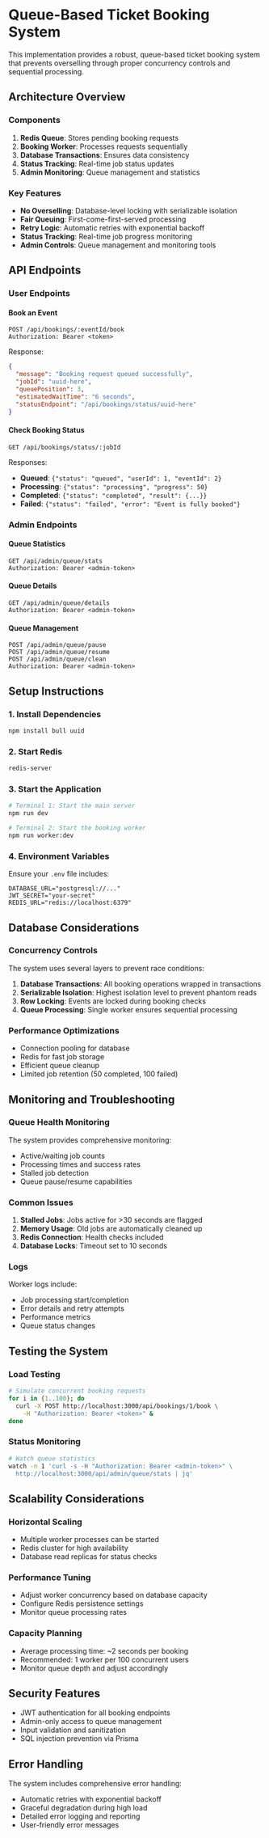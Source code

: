 # Queue-Based Ticket Booking System

This implementation provides a robust, queue-based ticket booking system that prevents overselling through proper concurrency controls and sequential processing.

## Architecture Overview

### Components

1. **Redis Queue**: Stores pending booking requests
2. **Booking Worker**: Processes requests sequentially 
3. **Database Transactions**: Ensures data consistency
4. **Status Tracking**: Real-time job status updates
5. **Admin Monitoring**: Queue management and statistics

### Key Features

- **No Overselling**: Database-level locking with serializable isolation
- **Fair Queuing**: First-come-first-served processing
- **Retry Logic**: Automatic retries with exponential backoff
- **Status Tracking**: Real-time job progress monitoring
- **Admin Controls**: Queue management and monitoring tools

## API Endpoints

### User Endpoints

#### Book an Event
```http
POST /api/bookings/:eventId/book
Authorization: Bearer <token>
```

Response:
```json
{
  "message": "Booking request queued successfully",
  "jobId": "uuid-here",
  "queuePosition": 3,
  "estimatedWaitTime": "6 seconds",
  "statusEndpoint": "/api/bookings/status/uuid-here"
}
```

#### Check Booking Status
```http
GET /api/bookings/status/:jobId
```

Responses:
- **Queued**: `{"status": "queued", "userId": 1, "eventId": 2}`
- **Processing**: `{"status": "processing", "progress": 50}`
- **Completed**: `{"status": "completed", "result": {...}}`
- **Failed**: `{"status": "failed", "error": "Event is fully booked"}`

### Admin Endpoints

#### Queue Statistics
```http
GET /api/admin/queue/stats
Authorization: Bearer <admin-token>
```

#### Queue Details
```http
GET /api/admin/queue/details  
Authorization: Bearer <admin-token>
```

#### Queue Management
```http
POST /api/admin/queue/pause
POST /api/admin/queue/resume  
POST /api/admin/queue/clean
Authorization: Bearer <admin-token>
```

## Setup Instructions

### 1. Install Dependencies
```bash
npm install bull uuid
```

### 2. Start Redis
```bash
redis-server
```

### 3. Start the Application
```bash
# Terminal 1: Start the main server
npm run dev

# Terminal 2: Start the booking worker
npm run worker:dev
```

### 4. Environment Variables
Ensure your `.env` file includes:
```
DATABASE_URL="postgresql://..."
JWT_SECRET="your-secret"
REDIS_URL="redis://localhost:6379"
```

## Database Considerations

### Concurrency Controls

The system uses several layers to prevent race conditions:

1. **Database Transactions**: All booking operations wrapped in transactions
2. **Serializable Isolation**: Highest isolation level to prevent phantom reads
3. **Row Locking**: Events are locked during booking checks
4. **Queue Processing**: Single worker ensures sequential processing

### Performance Optimizations

- Connection pooling for database
- Redis for fast job storage
- Efficient queue cleanup
- Limited job retention (50 completed, 100 failed)

## Monitoring and Troubleshooting

### Queue Health Monitoring

The system provides comprehensive monitoring:
- Active/waiting job counts
- Processing times and success rates  
- Stalled job detection
- Queue pause/resume capabilities

### Common Issues

1. **Stalled Jobs**: Jobs active for >30 seconds are flagged
2. **Memory Usage**: Old jobs are automatically cleaned up
3. **Redis Connection**: Health checks included
4. **Database Locks**: Timeout set to 10 seconds

### Logs

Worker logs include:
- Job processing start/completion
- Error details and retry attempts
- Performance metrics
- Queue status changes

## Testing the System

### Load Testing
```bash
# Simulate concurrent booking requests
for i in {1..100}; do
  curl -X POST http://localhost:3000/api/bookings/1/book \
    -H "Authorization: Bearer <token>" &
done
```

### Status Monitoring
```bash
# Watch queue statistics
watch -n 1 'curl -s -H "Authorization: Bearer <admin-token>" \
  http://localhost:3000/api/admin/queue/stats | jq'
```

## Scalability Considerations

### Horizontal Scaling
- Multiple worker processes can be started
- Redis cluster for high availability
- Database read replicas for status checks

### Performance Tuning
- Adjust worker concurrency based on database capacity
- Configure Redis persistence settings
- Monitor queue processing rates

### Capacity Planning
- Average processing time: ~2 seconds per booking
- Recommended: 1 worker per 100 concurrent users
- Monitor queue depth and adjust accordingly

## Security Features

- JWT authentication for all booking endpoints
- Admin-only access to queue management
- Input validation and sanitization
- SQL injection prevention via Prisma

## Error Handling

The system includes comprehensive error handling:
- Automatic retries with exponential backoff
- Graceful degradation during high load
- Detailed error logging and reporting
- User-friendly error messages

